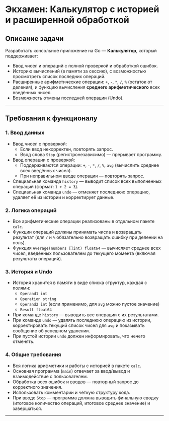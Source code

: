 # Экхамен: Калькулятор с историей и расширенной обработкой

## Описание задачи

Разработать консольное приложение на Go — **Калькулятор**, который поддерживает:

- Ввод чисел и операций с полной проверкой и обработкой ошибок.
- Историю вычислений (в памяти за сессию), с возможностью просмотреть список последних операций.
- Расширенные арифметические операции: `+`, `-`, `*`, `/`, `%` (остаток от деления), и функцию вычисления **среднего арифметического** всех введённых чисел.
- Возможность отмены последней операции (Undo).

---

## Требования к функционалу

### 1. Ввод данных

- Ввод чисел с проверкой:
    - Если ввод некорректен, повторять запрос.
    - Ввод слова `Stop` (регистронезависимо) — прерывает программу.
- Ввод операции с проверкой:
    - Поддерживаются операции: `+`, `-`, `*`, `/`, `%`, `avg` (вычислить среднее всех введённых чисел).
    - При неправильном вводе операции — повторять запрос.
- Специальная команда `history` — выводит список всех выполненных операций (формат: `1 + 2 = 3`).
- Специальная команда `undo` — отменяет последнюю операцию, удаляет её из истории и корректирует данные.

### 2. Логика операций

- Все арифметические операции реализованы в отдельном пакете `calc`.
- Функции операций должны принимать числа и возвращать результат (для `/` и `%` обязательно возвращать ошибку при делении на ноль).
- Функция `Average(numbers []int) float64` — вычисляет среднее всех чисел, введённых пользователем до текущего момента (включая результаты операций).

### 3. История и Undo

- История хранится в памяти в виде списка структур, каждая с полями:
    - `Operand1 int`
    - `Operation string`
    - `Operand2 int` (если применимо, для `avg` можно пустое значение)
    - `Result float64`
- При команде `history` — выводить все операции с их результатами.
- При команде `undo` — удалять последнюю операцию из истории, корректировать текущий список чисел для `avg` и показывать сообщение об успешном удалении.
- При пустой истории `undo` должен информировать, что нечего отменять.

### 4. Общие требования

- Вся логика арифметики и работы с историей в пакете `calc`.
- Основная программа (`main`) отвечает за ввод/вывод и взаимодействие с пользователем.
- Обработка всех ошибок и вводов — повторный запрос до корректного значения.
- Использовать комментарии и четкую структуру кода.
- При вводе `Stop` — программа должна выводить финальную сводку (итоговое количество операций, итоговое среднее значение) и завершаться.

---

